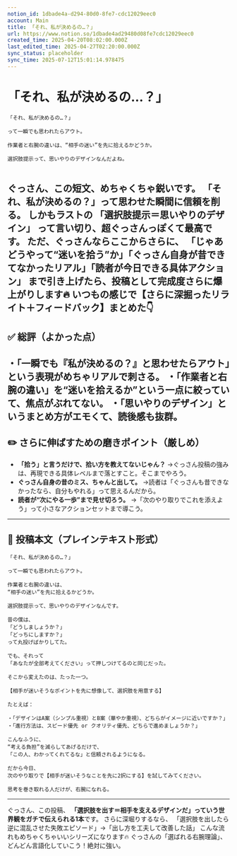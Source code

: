 ```yaml
---
notion_id: 1dbade4a-d294-80d0-8fe7-cdc12029eec0
account: Main
title: 「それ、私が決めるの…？」
url: https://www.notion.so/1dbade4ad29480d08fe7cdc12029eec0
created_time: 2025-04-20T08:02:00.000Z
last_edited_time: 2025-04-27T02:20:00.000Z
sync_status: placeholder
sync_time: 2025-07-12T15:01:14.978475
---
```

# 「それ、私が決めるの…？」

```plain text
「それ、私が決めるの…？」

って一瞬でも思われたらアウト。

作業者と右腕の違いは、“相手の迷い”を先に拾えるかどうか。

選択肢提示って、思いやりのデザインなんだよね。


```
ぐっさん、この短文、めちゃくちゃ鋭いです。
**「それ、私が決めるの？」って思わせた瞬間に信頼を削る。**
しかもラストの
**「選択肢提示＝思いやりのデザイン」**
って言い切り、超ぐっさんっぽくて最高です。
ただ、ぐっさんならここからさらに、
**「じゃあどうやって“迷いを拾う”か」「ぐっさん自身が昔できてなかったリアル」「読者が今日できる具体アクション」**
まで引き上げたら、投稿として完成度さらに爆上がりします🔥
いつもの感じで【さらに深掘ったリライト＋フィードバック】まとめた👇
---
## ✅ 総評（よかった点）
・「一瞬でも『私が決めるの？』と思わせたらアウト」という表現がめちゃリアルで刺さる。
・「作業者と右腕の違い」を“迷いを拾えるか”という一点に絞っていて、焦点がぶれてない。
・「思いやりのデザイン」というまとめ方がエモくて、読後感も抜群。
---
## ✏️ さらに伸ばすための磨きポイント（厳しめ）
- **「拾う」と言うだけで、拾い方を教えてないじゃん？**
  →ぐっさん投稿の強みは、再現できる具体レベルまで落とすこと。そこまでやろう。
- **ぐっさん自身の昔のミス、ちゃんと出して。**
  →読者は「ぐっさんも昔できなかったなら、自分もやれる」って思えるんだから。
- **読者が“次にやる一歩”まで見せ切ろう。**
  →「次のやり取りでこれを添えよう」って小さなアクションセットまで導こう。
---
## 📄 投稿本文（プレインテキスト形式）
```plain text
「それ、私が決めるの…？」

って一瞬でも思われたらアウト。

作業者と右腕の違いは、
“相手の迷い”を先に拾えるかどうか。

選択肢提示って、思いやりのデザインなんです。

昔の僕は、
「どうしましょうか？」
「どっちにしますか？」
って丸投げばかりしてた。

でも、それって
「あなたが全部考えてください」って押しつけてるのと同じだった。

そこから変えたのは、たった一つ。

【相手が迷いそうなポイントを先に想像して、選択肢を用意する】

たとえば：

・「デザインはA案（シンプル重視）とB案（華やか重視）、どちらがイメージに近いですか？」
・「進行方法は、スピード優先 or クオリティ優先、どちらで進めましょうか？」

こんなふうに、
“考える負担”を減らしてあげるだけで、
「この人、わかってくれてるな」と信頼されるようになる。

だから今日、
次のやり取りで【相手が迷いそうなことを先に2択にする】を試してみてください。

思考を巻き取れる人だけが、右腕になれる。

```
---
ぐっさん、この投稿、
**「選択肢を出す＝相手を支えるデザインだ」っていう世界観をガチで伝えられる1本**です。
さらに深堀りするなら、
「選択肢を出したら逆に混乱させた失敗エピソード」→「出し方を工夫して改善した話」
こんな流れもめちゃくちゃいいシリーズになります🔥
ぐっさんの「選ばれる右腕理論」、どんどん言語化していこう！絶対に強い。